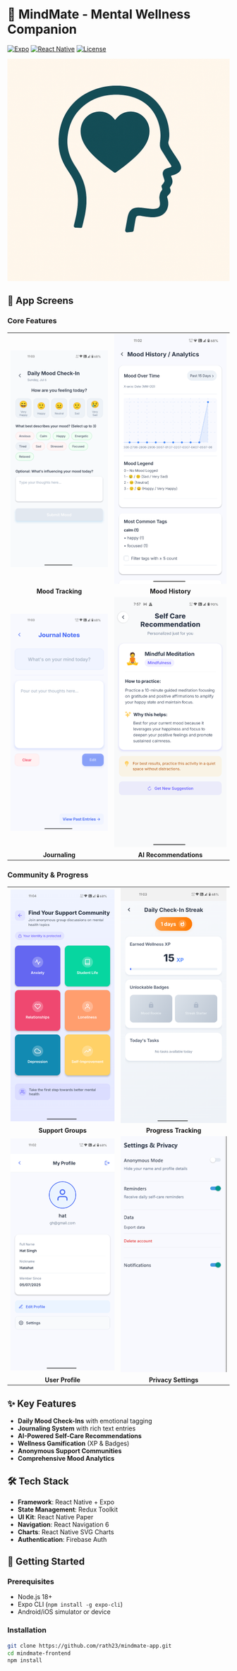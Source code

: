 # 🧠 MindMate - Mental Wellness Companion

[![Expo](https://img.shields.io/badge/Expo-50%2B-blue)](https://expo.dev/)
[![React Native](https://img.shields.io/badge/React%20Native-0.73%2B-61DAFB)](https://reactnative.dev/)
[![License](https://img.shields.io/badge/License-MIT-orange)](LICENSE)

![MindMate Banner](./assets/images/logo.png)

## 📱 App Screens

### Core Features
| | |
|:-------------------------:|:-------------------------:|
| ![Daily Check-In](./assets/screenshots/moodcheckin.png) | ![Mood Analytics](./assets/screenshots/moodanalysis.png) |
| **Mood Tracking** | **Mood History** |
| ![Journal](./assets/screenshots/jounral.png) | ![Self-Care](./assets/screenshots/selfcare.png) |
| **Journaling** | **AI Recommendations** |

### Community & Progress
| | |
|:-------------------------:|:-------------------------:|
| ![Community Chat](./assets/screenshots/chat-groups.png) | ![Progress](./assets/screenshots/progress.png)
| **Support Groups** | **Progress Tracking** |
| ![Profile](./assets/screenshots/profile.png) | ![Settings](./assets/screenshots/setting.png) |
| **User Profile** | **Privacy Settings** |

## ✨ Key Features
- **Daily Mood Check-Ins** with emotional tagging
- **Journaling System** with rich text entries
- **AI-Powered Self-Care Recommendations**
- **Wellness Gamification** (XP & Badges)
- **Anonymous Support Communities**
- **Comprehensive Mood Analytics**

## 🛠 Tech Stack
- **Framework**: React Native + Expo
- **State Management**: Redux Toolkit
- **UI Kit**: React Native Paper
- **Navigation**: React Navigation 6
- **Charts**: React Native SVG Charts
- **Authentication**: Firebase Auth

## 🚀 Getting Started

### Prerequisites
- Node.js 18+
- Expo CLI (`npm install -g expo-cli`)
- Android/iOS simulator or device

### Installation
```bash
git clone https://github.com/rath23/mindmate-app.git
cd mindmate-frontend
npm install
